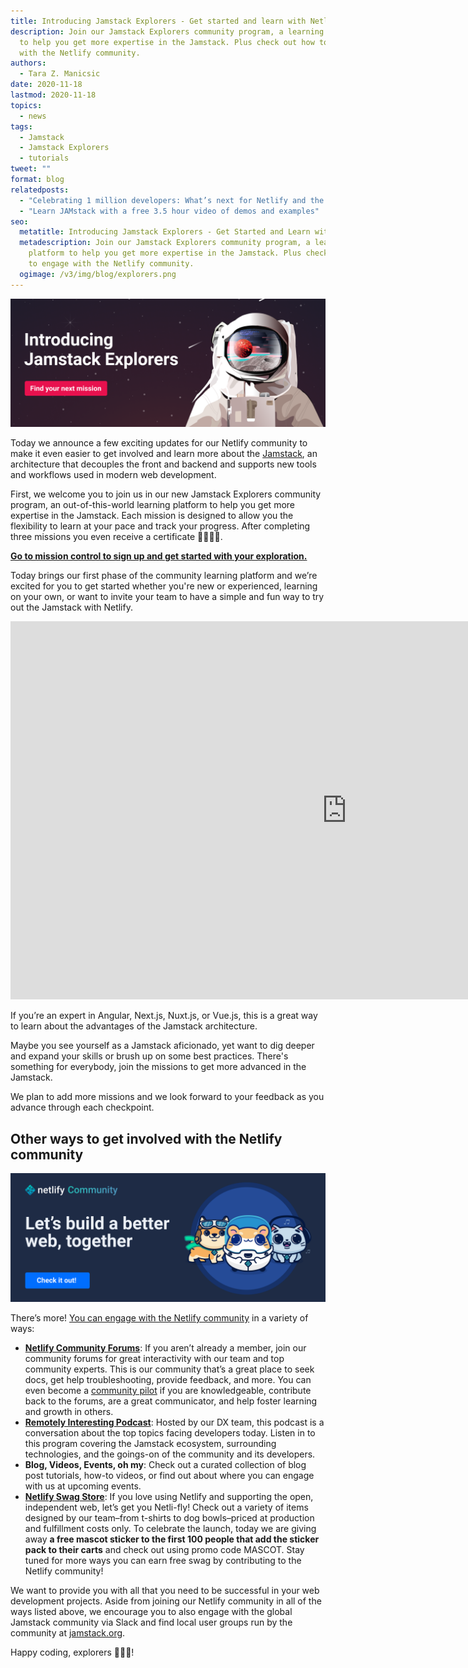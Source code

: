 ```yaml
---
title: Introducing Jamstack Explorers - Get started and learn with Netlify
description: Join our Jamstack Explorers community program, a learning platform
  to help you get more expertise in the Jamstack. Plus check out how to engage
  with the Netlify community.
authors:
  - Tara Z. Manicsic
date: 2020-11-18
lastmod: 2020-11-18
topics:
  - news
tags:
  - Jamstack
  - Jamstack Explorers
  - tutorials
tweet: ""
format: blog
relatedposts:
  - "Celebrating 1 million developers: What’s next for Netlify and the Jamstack"
  - "Learn JAMstack with a free 3.5 hour video of demos and examples"
seo:
  metatitle: Introducing Jamstack Explorers - Get Started and Learn with Netlify
  metadescription: Join our Jamstack Explorers community program, a learning
    platform to help you get more expertise in the Jamstack. Plus check out how
    to engage with the Netlify community.
  ogimage: /v3/img/blog/explorers.png
---
```

[![Jamstack Explorers by Netlify](/v3/img/blog/jamstack-explorers-netlify-blog-header.png "Jamstack Explorers community program")](https://explorers.netlify.com/?utm_source=blog&utm_medium=intro-post-tzm&utm_campaign=devex)

Today we announce a few exciting updates for our Netlify community to make it even easier to get involved and learn more about the [Jamstack](https://www.netlify.com/jamstack/), an architecture that decouples the front and backend and supports new tools and workflows used in modern web development.

First, we welcome you to join us in our new Jamstack Explorers community program, an out-of-this-world learning platform to help you get more expertise in the Jamstack. Each mission is designed to allow you the flexibility to learn at your pace and track your progress. After completing three missions you even receive a certificate 👩🏽‍🎓🎉.

**[Go to mission control to sign up and get started with your exploration.](https://explorers.netlify.com/?utm_source=blog&utm_medium=intro-post-tzm&utm_campaign=devex)**

Today brings our first phase of the community learning platform and we’re excited for you to get started whether you're new or experienced, learning on your own, or want to invite your team to have a simple and fun way to try out the Jamstack with Netlify.

<iframe width="1076" height="605" src="https://www.youtube.com/embed/PPtmowJoe3s" frameborder="0" allow="accelerometer; autoplay; clipboard-write; encrypted-media; gyroscope; picture-in-picture" allowfullscreen></iframe>

If you’re an expert in Angular, Next.js, Nuxt.js, or Vue.js, this is a great way to learn about the advantages of the Jamstack architecture.

Maybe you see yourself as a Jamstack aficionado, yet want to dig deeper and expand your skills or brush up on some best practices. There's something for everybody, join the missions to get more advanced in the Jamstack.

We plan to add more missions and we look forward to your feedback as you advance through each checkpoint.

## Other ways to get involved with the Netlify community

[![Netlify Community](/v3/img/blog/netlify-community-blog-header.png "Netlify Community")](https://www.netlify.com/community/?utm_source=blog&utm_medium=intro-post-tzm&utm_campaign=devex)

There’s more! [You can engage with the Netlify community](https://www.netlify.com/community/?utm_source=blog&utm_medium=intro-post-tzm&utm_campaign=devex) in a variety of ways:

* **[Netlify Community Forums](https://community.netlify.com/?utm_source=blog&utm_medium=intro-post-tzm&utm_campaign=devex)**: If you aren’t already a member, join our community forums for great interactivity with our team and top community experts. This is our community that’s a great place to seek docs, get help troubleshooting, provide feedback, and more. You can even become a [community pilot](https://community-pilots.netlify.app/?utm_source=blog&utm_medium=intro-post-tzm&utm_campaign=devex) if you are knowledgeable, contribute back to the forums, are a great communicator, and help foster learning and growth in others.
* **[Remotely Interesting Podcast](https://remotelyinteresting.netlify.com/?utm_source=blog&utm_medium=intro-post-tzm&utm_campaign=devex)**: Hosted by our DX team, this podcast is a conversation about the top topics facing developers today. Listen in to this program covering the Jamstack ecosystem, surrounding technologies, and the goings-on of the community and its developers.
* **Blog, Videos, Events, oh my**: Check out a curated collection of blog post tutorials, how-to videos, or find out about where you can engage with us at upcoming events.
* **[Netlify Swag Store](https://swag.netlify.com/?utm_source=blog&utm_medium=intro-post-tzm&utm_campaign=devex)**: If you love using Netlify and supporting the open, independent web, let’s get you Netli-fly! Check out a variety of items designed by our team–from t-shirts to dog bowls–priced at production and fulfillment costs only. To celebrate the launch, today we are giving away **a free mascot sticker to the first 100 people that add the sticker pack to their carts** and check out using promo code MASCOT. Stay tuned for more ways you can earn free swag by contributing to the Netlify community!

We want to provide you with all that you need to be successful in your web development projects. Aside from joining our Netlify community in all of the ways listed above, we encourage you to also engage with the global Jamstack community via Slack and find local user groups run by the community at [jamstack.org](https://jamstack.org/community/).

Happy coding, explorers 👩🏻‍💻!
